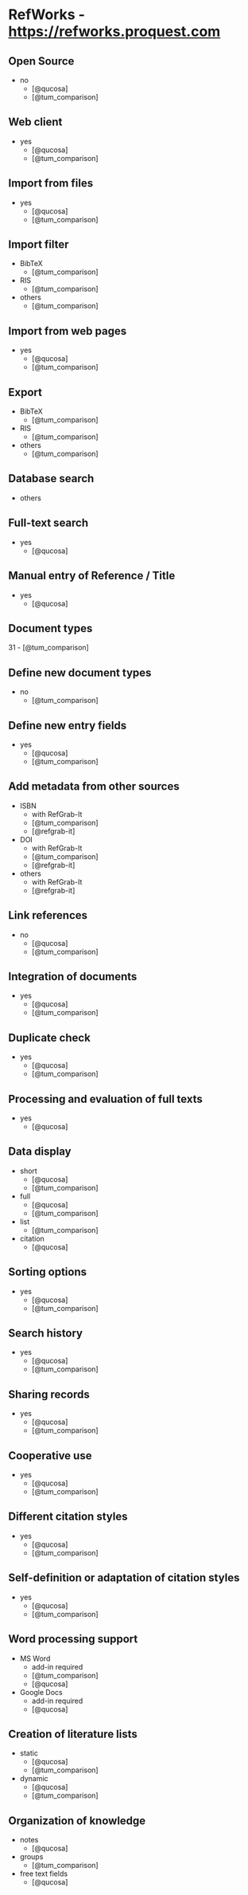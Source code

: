 # RefWorks - https://refworks.proquest.com


## Open Source
- no
    - [@qucosa]
    - [@tum_comparison]

## Web client
- yes
    - [@qucosa]
    - [@tum_comparison]

## Import from files
- yes
    - [@qucosa]
    - [@tum_comparison]

## Import filter
- BibTeX
    - [@tum_comparison]
- RIS
    - [@tum_comparison]
- others
    - [@tum_comparison]

## Import from web pages
- yes
    - [@qucosa]
    - [@tum_comparison]

## Export
- BibTeX
    - [@tum_comparison]
- RIS
    - [@tum_comparison]
- others
    - [@tum_comparison]

## Database search
- others

## Full-text search
- yes
    - [@qucosa]

## Manual entry of Reference / Title
- yes
    - [@qucosa]

## Document types
31
    - [@tum_comparison]

## Define new document types
- no
    - [@tum_comparison]

## Define new entry fields
- yes
    - [@qucosa]
    - [@tum_comparison]

## Add metadata from other sources
- ISBN
    - with RefGrab-It
    - [@tum_comparison]
    - [@refgrab-it]
- DOI
    - with RefGrab-It
    - [@tum_comparison]
    - [@refgrab-it]
- others
    - with RefGrab-It
    - [@refgrab-it]

## Link references
- no
    - [@qucosa]
    - [@tum_comparison]

## Integration of documents
- yes
    - [@qucosa]
    - [@tum_comparison]

## Duplicate check
- yes
    - [@qucosa]
    - [@tum_comparison]

## Processing and evaluation of full texts
- yes
    - [@qucosa]

## Data display
- short
    - [@qucosa]
    - [@tum_comparison]
- full
    - [@qucosa]
    - [@tum_comparison]
- list
    - [@tum_comparison]
- citation
    - [@qucosa]

## Sorting options
- yes
    - [@qucosa]
    - [@tum_comparison]

## Search history
- yes
    - [@qucosa]
    - [@tum_comparison]

## Sharing records
- yes
    - [@qucosa]
    - [@tum_comparison]

## Cooperative use
- yes
    - [@qucosa]
    - [@tum_comparison]

## Different citation styles
- yes
    - [@qucosa]
    - [@tum_comparison]

## Self-definition or adaptation of citation styles
- yes
    - [@qucosa]
    - [@tum_comparison]

## Word processing support
- MS Word
    - add-in required
    - [@tum_comparison]
    - [@qucosa]
- Google Docs
    - add-in required
    - [@qucosa]

## Creation of literature lists
- static
    - [@qucosa]
    - [@tum_comparison]
- dynamic
    - [@qucosa]
    - [@tum_comparison]

## Organization of knowledge
- notes
    - [@qucosa]
- groups
    - [@tum_comparison]
- free text fields
    - [@qucosa]

